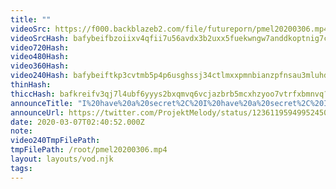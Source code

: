```yaml
---
title: ""
videoSrc: https://f000.backblazeb2.com/file/futureporn/pmel20200306.mp4
videoSrcHash: bafybeifbzoiixv4qfii7u56avdx3b2uxx5fuekwngw7anddkoptnig7c3a?filename=projektmelody-chaturbate-20200307T024052Z-source.mp4
video720Hash: 
video480Hash: 
video360Hash: 
video240Hash: bafybeiftkp3cvtmb5p4p6usghssj34ctlmxxpmnbianzpfnsau3mluhdgu?filename=projektmelody-chaturbate-20200307T024052Z-240p.mp4
thinHash: 
thiccHash: bafkreifv3qj7l4ubf6yyys2bxqmvq6vcjazbrb5mcxhzyoo7vtrfxbmnvq?filename=20200307T024052Z-thicc.jpg
announceTitle: "I%20have%20a%20secret%2C%20I%20have%20a%20secret%2C%20I%20have%20a%20secret.%20%20%28it%27s%20a%20new%20toy%29"
announceUrl: https://twitter.com/ProjektMelody/status/1236119594995245057
date: 2020-03-07T02:40:52.000Z
note: 
video240TmpFilePath: 
tmpFilePath: /root/pmel20200306.mp4
layout: layouts/vod.njk
tags:
---
```

